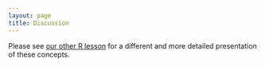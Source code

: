 ```yaml
---
layout: page
title: Discussion
---
```


Please see [our other R lesson][r-gap] for a different and more detailed presentation of these concepts.

[r-gap]: https://swcarpentry.github.io/r-novice-gapminder/
